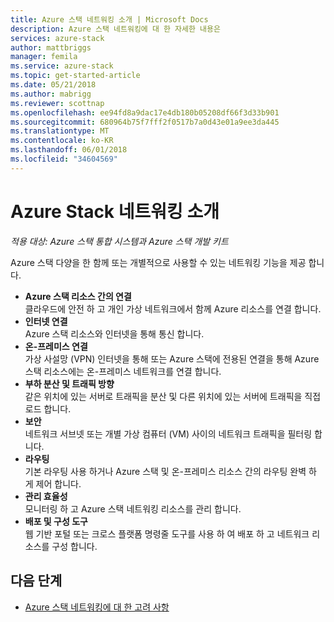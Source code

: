 ```yaml
---
title: Azure 스택 네트워킹 소개 | Microsoft Docs
description: Azure 스택 네트워킹에 대 한 자세한 내용은
services: azure-stack
author: mattbriggs
manager: femila
ms.service: azure-stack
ms.topic: get-started-article
ms.date: 05/21/2018
ms.author: mabrigg
ms.reviewer: scottnap
ms.openlocfilehash: ee94fd8a9dac17e4db180b05208df66f3d33b901
ms.sourcegitcommit: 680964b75f7fff2f0517b7a0d43e01a9ee3da445
ms.translationtype: MT
ms.contentlocale: ko-KR
ms.lasthandoff: 06/01/2018
ms.locfileid: "34604569"
---
```

# <a name="introduction-to-azure-stack-networking"></a>Azure Stack 네트워킹 소개

*적용 대상: Azure 스택 통합 시스템과 Azure 스택 개발 키트*

Azure 스택 다양을 한 함께 또는 개별적으로 사용할 수 있는 네트워킹 기능을 제공 합니다.

- **Azure 스택 리소스 간의 연결**  
    클라우드에 안전 하 고 개인 가상 네트워크에서 함께 Azure 리소스를 연결 합니다.
- **인터넷 연결**  
    Azure 스택 리소스와 인터넷을 통해 통신 합니다.
- **온-프레미스 연결**  
    가상 사설망 (VPN) 인터넷을 통해 또는 Azure 스택에 전용된 연결을 통해 Azure 스택 리소스에는 온-프레미스 네트워크를 연결 합니다.
- **부하 분산 및 트래픽 방향**  
    같은 위치에 있는 서버로 트래픽을 분산 및 다른 위치에 있는 서버에 트래픽을 직접 로드 합니다.
- **보안**  
    네트워크 서브넷 또는 개별 가상 컴퓨터 (VM) 사이의 네트워크 트래픽을 필터링 합니다.
- **라우팅**  
    기본 라우팅 사용 하거나 Azure 스택 및 온-프레미스 리소스 간의 라우팅 완벽 하 게 제어 합니다.
- **관리 효율성**  
    모니터링 하 고 Azure 스택 네트워킹 리소스를 관리 합니다.
- **배포 및 구성 도구**  
    웹 기반 포털 또는 크로스 플랫폼 명령줄 도구를 사용 하 여 배포 하 고 네트워크 리소스를 구성 합니다.


## <a name="next-steps"></a>다음 단계

* [Azure 스택 네트워킹에 대 한 고려 사항](azure-stack-network-differences.md)